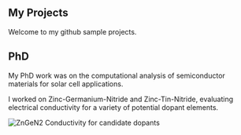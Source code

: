 ## My Projects
Welcome to my github sample projects. 

## PhD 
My PhD work was on the computational analysis of semiconductor materials for solar cell applications. 

I worked on Zinc-Germanium-Nitride and Zinc-Tin-Nitride, evaluating electrical conductivity for a variety of potential dopant elements. 

![ZnGeN2 Conductivity for candidate dopants](https://github.com/nadamski/SampleProjects/blob/main/AdamskiGRCposter081018.png)

